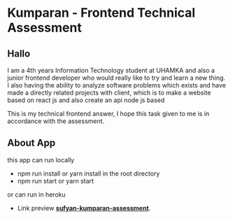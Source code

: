 # Kumparan - Frontend Technical Assessment

## Hallo

I am a 4th years Information Technology student at UHAMKA and also a junior frontend developer who would really like to try and learn a new thing. I also having the ability to analyze software problems which exists and have made a directly related projects with client, which is to make a website based on react js and also create an api node js based

This is my technical frontend answer, I hope this task given to me is in accordance with the assessment.

## About App

this app can run locally

- npm run install or yarn install in the root directory
- npm run start or yarn start

or can run in heroku

- Link preview **[sufyan-kumparan-assessment](https://sufyan-kumparan-assessment.herokuapp.com/)**.
